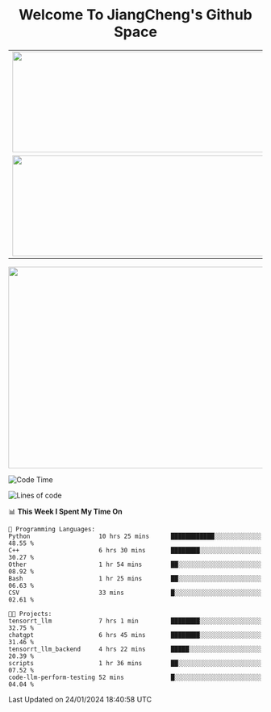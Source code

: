<h1 align="center">Welcome To JiangCheng's Github Space</h1>

<table align="center" frame="void" rules="none" >
  <tr>
    <td>
      <div align="center"> <img height="200px" width="500px"  src="https://github-readme-stats.vercel.app/api?username=thisjiang&hide_title=true&hide_border=true&layout=compact&show_icons=trueline_height=21&text_color=000&icon_color=000&bg_color=0,ea6161,ffc64d,fffc4d,52fa5a&theme=graywhite" /> </div>
    </td>
    <td>
      <div align="center"> <img height="200px" width="500px" src="https://github-readme-stats.vercel.app/api/top-langs/?username=thisjiang&hide_title=true&hide_border=true&layout=compact&langs_count=6&text_color=000&icon_color=fff&bg_color=0,52fa5a,4dfcff,c64dff&theme=graywhite" /> </div>
    </td>
  </tr>
  <tr>
    <td>
      <div align="center"> <img height="200px" width="500px" src="https://github-readme-streak-stats.herokuapp.com/?user=thisjiang&hide_title=true&hide_border=true&layout=compact&langs_count=6" /> </div>
    </td>
    <td>
      <div align="center"> 
      <a href="https://github.com/" target="_blank"><img style="margin: 10px" src="https://profilinator.rishav.dev/skills-assets/git-scm-icon.svg" alt="Git" height="50" /></a>  
      <a href="https://www.linux.org/" target="_blank"><img style="margin: 10px" src="https://profilinator.rishav.dev/skills-assets/linux-original.svg" alt="Linux" height="50" /></a>  
      <a href="https://www.gnu.org/software/bash/" target="_blank"><img style="margin: 10px" src="https://profilinator.rishav.dev/skills-assets/gnu_bash-icon.svg" alt="Bash" height="50" /></a>  
      </div>
    </td>
  </tr>
</table>

<div align="center"> <img height="400px" width="1000px" src="https://github-readme-activity-graph.cyclic.app/graph?username=thisjiang&theme=react&hide_title=true&hide_border=true&layout=compact&langs_count=6" /> </div></td>

<!--START_SECTION:waka-->
![Code Time](http://img.shields.io/badge/Code%20Time-794%20hrs%2010%20mins-blue)

![Lines of code](https://img.shields.io/badge/From%20Hello%20World%20I%27ve%20Written-465.0%20thousand%20lines%20of%20code-blue)

📊 **This Week I Spent My Time On** 

```text
💬 Programming Languages: 
Python                   10 hrs 25 mins      ████████████░░░░░░░░░░░░░   48.55 % 
C++                      6 hrs 30 mins       ████████░░░░░░░░░░░░░░░░░   30.27 % 
Other                    1 hr 54 mins        ██░░░░░░░░░░░░░░░░░░░░░░░   08.92 % 
Bash                     1 hr 25 mins        ██░░░░░░░░░░░░░░░░░░░░░░░   06.63 % 
CSV                      33 mins             █░░░░░░░░░░░░░░░░░░░░░░░░   02.61 % 

🐱‍💻 Projects: 
tensorrt_llm             7 hrs 1 min         ████████░░░░░░░░░░░░░░░░░   32.75 % 
chatgpt                  6 hrs 45 mins       ████████░░░░░░░░░░░░░░░░░   31.46 % 
tensorrt_llm_backend     4 hrs 22 mins       █████░░░░░░░░░░░░░░░░░░░░   20.39 % 
scripts                  1 hr 36 mins        ██░░░░░░░░░░░░░░░░░░░░░░░   07.52 % 
code-llm-perform-testing 52 mins             █░░░░░░░░░░░░░░░░░░░░░░░░   04.04 % 
```


 Last Updated on 24/01/2024 18:40:58 UTC
<!--END_SECTION:waka-->
